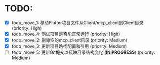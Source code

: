 # TODO:

- [x] todo_move_1: 移动Flutter项目文件从Client/mcp_client到Client目录 (priority: High)
- [x] todo_move_4: 测试项目是否能正常运行 (priority: High)
- [x] todo_move_2: 删除空的mcp_client目录 (priority: Medium)
- [x] todo_move_3: 更新项目路径配置和引用 (priority: Medium)
- [ ] todo_move_5: 更新Git提交以反映目录结构变化 (**IN PROGRESS**) (priority: Medium)
